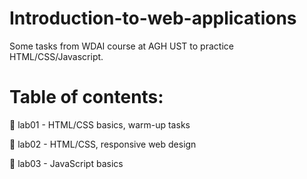 # Introduction-to-web-applications
Some tasks from WDAI course at AGH UST to practice HTML/CSS/Javascript.
# Table of contents:
<p>📍 lab01 - HTML/CSS basics, warm-up tasks </p>
<p>📍 lab02 - HTML/CSS, responsive web design </p>
<p>📍 lab03 - JavaScript basics</p>
